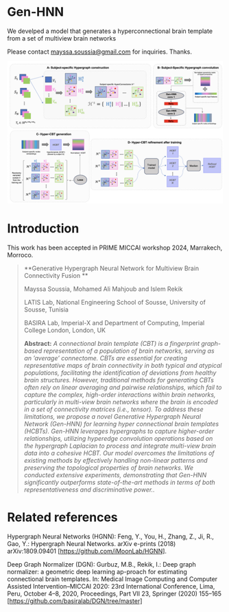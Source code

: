 # Gen-HNN
We develped a model that generates a hyperconnectional brain template from a set of multiview brain networks 

Please contact mayssa.soussia@gmail.com for inquiries. Thanks.


![Main Figure](Main_Figure.png)

# Introduction
This work  has been accepted in PRIME MICCAI workshop 2024, Marrakech, Morroco. 


> **Generative Hypergraph Neural Network for Multiview Brain Connectivity Fusion **
>
> Mayssa Soussia, Mohamed Ali Mahjoub and Islem Rekik
>
> LATIS Lab, National Engineering School of Sousse, University of Sousse, Tunisia
> 
> BASIRA Lab, Imperial-X and Department of Computing, Imperial College London, London, UK
>
> **Abstract:** *A connectional brain template (CBT) is a fingerprint graph-based representation of a population of brain networks, serving as an ’average’ connectome. CBTs are essential for creating representative maps of brain connectivity in both typical and atypical populations, facilitating the identification of deviations from healthy brain structures. However, traditional methods for generating CBTs often rely on linear averaging and pairwise relationships, which fail to capture the complex, high-order interactions within brain networks, particularly in multi-view brain networks where the brain is encoded in a set of connectivity matrices (i.e., tensor). To address these limitations, we propose a novel Generative Hypergraph Neural Network (Gen-HNN) for learning hyper connectional brain templates (HCBTs). Gen-HNN leverages hypergraphs to capture higher-order relationships, utilizing hyperedge convolution operations based on the hypergraph Laplacian to process and integrate multi-view brain data into a cohesive HCBT. Our model overcomes the limitations of existing methods by effectively handling non-linear patterns and preserving the topological properties of brain networks. We conducted extensive experiments, demonstrating that Gen-HNN significantly outperforms state-of-the-art methods in terms of both representativeness and discriminative power..*

# Related references

Hypergraph Neural Networks (HGNN): Feng, Y., You, H., Zhang, Z., Ji, R., Gao, Y.: Hypergraph Neural Networks. arXiv e-prints (2018) arXiv:1809.09401 [https://github.com/iMoonLab/HGNN].

Deep Graph Normalizer (DGN): Gurbuz, M.B., Rekik, I.: Deep graph normalizer: a geometric deep learning ap-proach for estimating connectional brain templates. In: Medical Image Computing and Computer Assisted Intervention–MICCAI 2020: 23rd International Conference, Lima, Peru, October 4–8, 2020, Proceedings, Part VII 23, Springer (2020) 155–165 [https://github.com/basiralab/DGN/tree/master]







